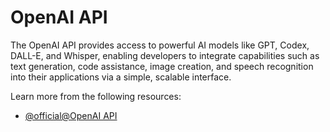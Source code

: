 # OpenAI API

The OpenAI API provides access to powerful AI models like GPT, Codex, DALL-E, and Whisper, enabling developers to integrate capabilities such as text generation, code assistance, image creation, and speech recognition into their applications via a simple, scalable interface.

Learn more from the following resources:

- [@official@OpenAI API](https://openai.com/api/)

